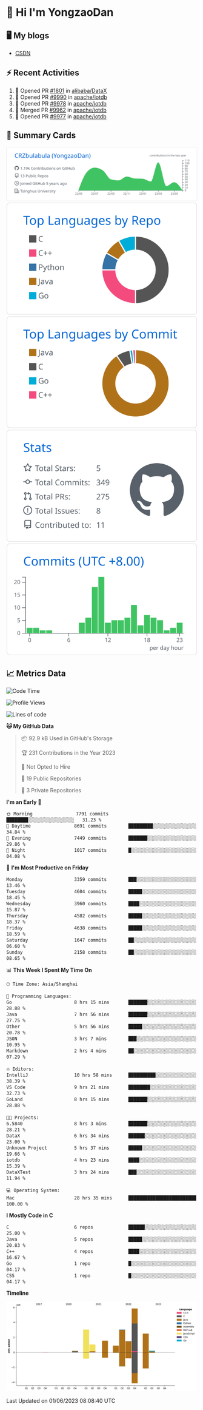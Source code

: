 # 👋 Hi I'm YongzaoDan

## 🖥 My blogs
  + [CSDN](https://blog.csdn.net/CRZbulabula?type=blog)

## ⚡ Recent Activities
<!--START_SECTION:activity-->
1. 💪 Opened PR [#1801](https://github.com/alibaba/DataX/pull/1801) in [alibaba/DataX](https://github.com/alibaba/DataX)
2. 💪 Opened PR [#9990](https://github.com/apache/iotdb/pull/9990) in [apache/iotdb](https://github.com/apache/iotdb)
3. 💪 Opened PR [#9978](https://github.com/apache/iotdb/pull/9978) in [apache/iotdb](https://github.com/apache/iotdb)
4. 🎉 Merged PR [#9962](https://github.com/apache/iotdb/pull/9962) in [apache/iotdb](https://github.com/apache/iotdb)
5. 💪 Opened PR [#9977](https://github.com/apache/iotdb/pull/9977) in [apache/iotdb](https://github.com/apache/iotdb)
<!--END_SECTION:activity-->

## 🎑 Summary Cards

[![](https://raw.githubusercontent.com/CRZbulabula/CRZbulabula/main/profile-summary-card-output/github/0-profile-details.svg)](https://github.com/vn7n24fzkq/github-profile-summary-cards)
[![](https://raw.githubusercontent.com/CRZbulabula/CRZbulabula/main/profile-summary-card-output/github/1-repos-per-language.svg)](https://github.com/vn7n24fzkq/github-profile-summary-cards) [![](https://raw.githubusercontent.com/CRZbulabula/CRZbulabula/main/profile-summary-card-output/github/2-most-commit-language.svg)](https://github.com/vn7n24fzkq/github-profile-summary-cards)
[![](https://raw.githubusercontent.com/CRZbulabula/CRZbulabula/main/profile-summary-card-output/github/3-stats.svg)](https://github.com/vn7n24fzkq/github-profile-summary-cards) [![](https://raw.githubusercontent.com/CRZbulabula/CRZbulabula/main/profile-summary-card-output/github/4-productive-time.svg)](https://github.com/vn7n24fzkq/github-profile-summary-cards)

## 📈 Metrics Data

<!--START_SECTION:waka-->
![Code Time](http://img.shields.io/badge/Code%20Time-175%20hrs%2054%20mins-blue)

![Profile Views](http://img.shields.io/badge/Profile%20Views-0-blue)

![Lines of code](https://img.shields.io/badge/From%20Hello%20World%20I%27ve%20Written-19.6%20million%20lines%20of%20code-blue)

**🐱 My GitHub Data** 

> 📦 92.9 kB Used in GitHub's Storage 
 > 
> 🏆 231 Contributions in the Year 2023
 > 
> 🚫 Not Opted to Hire
 > 
> 📜 19 Public Repositories 
 > 
> 🔑 3 Private Repositories 
 > 
**I'm an Early 🐤** 

```text
🌞 Morning                7791 commits        ████████░░░░░░░░░░░░░░░░░   31.23 % 
🌆 Daytime                8691 commits        █████████░░░░░░░░░░░░░░░░   34.84 % 
🌃 Evening                7449 commits        ███████░░░░░░░░░░░░░░░░░░   29.86 % 
🌙 Night                  1017 commits        █░░░░░░░░░░░░░░░░░░░░░░░░   04.08 % 
```
📅 **I'm Most Productive on Friday** 

```text
Monday                   3359 commits        ███░░░░░░░░░░░░░░░░░░░░░░   13.46 % 
Tuesday                  4604 commits        █████░░░░░░░░░░░░░░░░░░░░   18.45 % 
Wednesday                3960 commits        ████░░░░░░░░░░░░░░░░░░░░░   15.87 % 
Thursday                 4582 commits        █████░░░░░░░░░░░░░░░░░░░░   18.37 % 
Friday                   4638 commits        █████░░░░░░░░░░░░░░░░░░░░   18.59 % 
Saturday                 1647 commits        ██░░░░░░░░░░░░░░░░░░░░░░░   06.60 % 
Sunday                   2158 commits        ██░░░░░░░░░░░░░░░░░░░░░░░   08.65 % 
```


📊 **This Week I Spent My Time On** 

```text
🕑︎ Time Zone: Asia/Shanghai

💬 Programming Languages: 
Go                       8 hrs 15 mins       ███████░░░░░░░░░░░░░░░░░░   28.88 % 
Java                     7 hrs 56 mins       ███████░░░░░░░░░░░░░░░░░░   27.75 % 
Other                    5 hrs 56 mins       █████░░░░░░░░░░░░░░░░░░░░   20.78 % 
JSON                     3 hrs 7 mins        ███░░░░░░░░░░░░░░░░░░░░░░   10.95 % 
Markdown                 2 hrs 4 mins        ██░░░░░░░░░░░░░░░░░░░░░░░   07.29 % 

🔥 Editors: 
IntelliJ                 10 hrs 58 mins      ██████████░░░░░░░░░░░░░░░   38.39 % 
VS Code                  9 hrs 21 mins       ████████░░░░░░░░░░░░░░░░░   32.73 % 
GoLand                   8 hrs 15 mins       ███████░░░░░░░░░░░░░░░░░░   28.88 % 

🐱‍💻 Projects: 
6.5840                   8 hrs 3 mins        ███████░░░░░░░░░░░░░░░░░░   28.21 % 
DataX                    6 hrs 34 mins       ██████░░░░░░░░░░░░░░░░░░░   23.00 % 
Unknown Project          5 hrs 37 mins       █████░░░░░░░░░░░░░░░░░░░░   19.66 % 
iotdb                    4 hrs 23 mins       ████░░░░░░░░░░░░░░░░░░░░░   15.39 % 
DataXTest                3 hrs 24 mins       ███░░░░░░░░░░░░░░░░░░░░░░   11.94 % 

💻 Operating System: 
Mac                      28 hrs 35 mins      █████████████████████████   100.00 % 
```

**I Mostly Code in C** 

```text
C                        6 repos             ██████░░░░░░░░░░░░░░░░░░░   25.00 % 
Java                     5 repos             █████░░░░░░░░░░░░░░░░░░░░   20.83 % 
C++                      4 repos             ████░░░░░░░░░░░░░░░░░░░░░   16.67 % 
Go                       1 repo              █░░░░░░░░░░░░░░░░░░░░░░░░   04.17 % 
CSS                      1 repo              █░░░░░░░░░░░░░░░░░░░░░░░░   04.17 % 
```



**Timeline**

![Lines of Code chart](https://raw.githubusercontent.com/CRZbulabula/CRZbulabula/main/assets/bar_graph.png)


 Last Updated on 01/06/2023 08:08:40 UTC
<!--END_SECTION:waka-->

